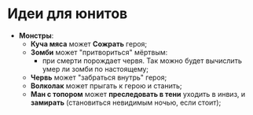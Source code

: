 # Идеи для юнитов

* **Монстры**:
   * **Куча мяса** может **Сожрать** героя;
   * **Зомби** может "притвориться" мёртвым:
      * при смерти порождает червя. Так можно будет вычислить умер ли зомби по настоящему;
   * **Червь** может "забраться внутрь" героя;
   * **Волколак** может прыгать к герою и станить;
   * **Ман с топором** может **преследовать в тени** уходить в инвиз, и **замирать** (становиться невидимым ночью, если стоит);